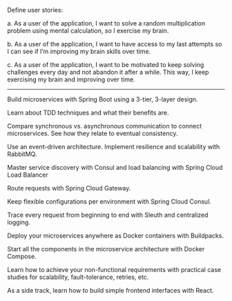 <!-- # spring-boot-reactjs-multiplication-game
![](https://raw.githubusercontent.com/MikhailPalagashvili/spring-boot-reactjs-multiplication-game/master/images/gamification-brain-teaser-challenges.webp) -->
Define user stories:

a.	As a user of the application, I want to solve a random multiplication problem using mental calculation, so I exercise my brain.

b.	As a user of the application, I want to have access to my last attempts so I can see if I’m improving my brain skills over time.

c.	As a user of the application, I want to be motivated to keep solving challenges every day and not abandon it after a while. This way, I keep exercising my brain and improving over time.

---------------------------------------------------------------------------------------------------------------------------------------------------------------------------------

Build microservices with Spring Boot using a 3-tier, 3-layer design.

Learn about TDD techniques and what their benefits are.

Compare synchronous vs. asynchronous communication to connect microservices. See how they relate to eventual consistency.

Use an event-driven architecture. Implement resilience and scalability with RabbitMQ.

Master service discovery with Consul and load balancing with Spring Cloud Load Balancer

Route requests with Spring Cloud Gateway.

Keep flexible configurations per environment with Spring Cloud Consul.

Trace every request from beginning to end with Sleuth and centralized logging.

Deploy your microservices anywhere as Docker containers with Buildpacks.

Start all the components in the microservice architecture with Docker Compose.

Learn how to achieve your non-functional requirements with practical case studies for scalability, fault-tolerance, retries, etc.

As a side track, learn how to build simple frontend interfaces with React.
